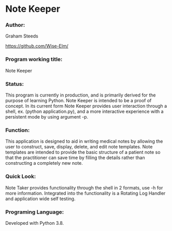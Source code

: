 # Note Keeper

### Author:
Graham Steeds

https://github.com/Wise-Elm/

### Program working title: 
Note Keeper

### Status:
This program is currently in production, and is primarily derived for the purpose of learning Python. Note Keeper is
intended to be a proof of concept. In its current form Note Keeper provides user interaction through a shell,
ex. (python application.py), and a more interactive experience with a persistent mode by using argument -p.

### Function:
This application is designed to aid in writing medical notes by allowing the user to construct, save, display, 
delete, and edit note templates. Note templates are intended to provide the basic structure of a patient note so that 
the practitioner can save time by filling the details rather than constructing a completely new note.

### Quick Look:
Note Taker provides functionality through the shell in 2 formats, use -h for more information. Integrated into the 
functionality is a Rotating Log Handler and application wide self testing.

### Programing Language:
Developed with Python 3.8.
